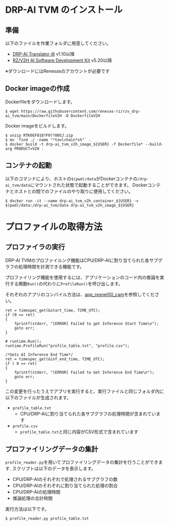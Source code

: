 # DRP-AI TVM のインストール

## 準備

以下のファイルを作業フォルダに用意してください。

- [DRP-AI Translator i8](https://www.renesas.com/software-tool/drp-ai-translator-i8) v1.10以降
- [RZ/V2H AI Software Development Kit](https://www.renesas.com/software-tool/rzv2h-ai-software-development-kit) v5.20以降

※ダウンロードにはRenesasのアカウントが必要です

## Docker imageの作成
Dockerfileをダウンロードします。
```
$ wget https://raw.githubusercontent.com/renesas-rz/rzv_drp-ai_tvm/main/DockerfileV2H -O DockerfileV2H
```

Docker imageをビルドします。
```
$ unzip RTK0EF018?F0??00SJ.zip
$ mv `find ./ -name "*toolchain*sh"` .
$ docker build -t drp-ai_tvm_v2h_image_${USER} -f Dockerfile* --build-arg PRODUCT=V2H .
```

## コンテナの起動
以下のコマンドにより、ホストの`$(pwd)/data`がDockerコンテナの`/drp-ai_tvm/data`にマウントされた状態で起動することができます。
Dockerコンテナとホストとの間でのファイルのやり取りに使用してください。
```
$ docker run -it --name drp-ai_tvm_v2h_container_${USER} -v $(pwd)/data:/drp-ai_tvm/data drp-ai_tvm_v2h_image_${USER}
```

# プロファイルの取得方法
## プロファイラの実行
DRP-AI TVMのプロファイルング機能はCPU/DRP-AIに割り当てられた各サブグラフの処理時間を計測できる機能です。

プロファイリング機能を使用するには、アプリケーションのコード内の推論を実行する関数`Run()`の代わりに`ProfileRun()`を呼び出します。

それぞれのアプリのコンパイル方法は、[app_resnet50_cam](./app_resnet50_cam/README.md)を参照してください。
```
ret = timespec_get(&start_time, TIME_UTC);
if (0 == ret)
{
    fprintf(stderr, "[ERROR] Failed to get Inference Start Time\n");
    goto err;
}

# runtime.Run();
runtime.ProfileRun("profile_table.txt", "profile.csv");

/*Gets AI Inference End Time*/
ret = timespec_get(&inf_end_time, TIME_UTC);
if ( 0 == ret)
{
    fprintf(stderr, "[ERROR] Failed to Get Inference End Time\n");
    goto err;
}

```

この変更を行ったうえでアプリを実行すると、実行ファイルと同じフォルダ内に以下のファイルが生成されます。
- `profile_table.txt`
  - CPU/DRP-AIに割り当てられた各サブグラフの処理時間が含まれています
- `profile.csv`
  - `profile_table.txt`と同じ内容がCSV形式で含まれています


## プロファイリングデータの集計
`profile_reader.py`を用いてプロファイリングデータの集計を行うことができます.
スクリプトは以下のデータを表示します。
- CPU/DRP-AIのそれぞれで処理されるサブグラフの数
- CPU/DRP-AIのそれぞれに割り当てられた処理の割合
- CPU/DRP-AIの処理時間
- 推論処理の合計時間

実行方法は以下です。
```
$ profile_reader.py profile_table.txt
```